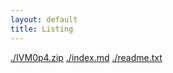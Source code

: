 ```yaml
---
layout: default
title: Listing
---
```

[./IVM0p4.zip](././IVM0p4.zip)
[./index.md](././index.md)
[./readme.txt](././readme.txt)
